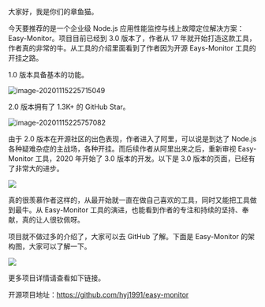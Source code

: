 大家好，我是你们的章鱼猫。

今天要推荐的是一个企业级 Node.js 应用性能监控与线上故障定位解决方案：Easy-Monitor。项目目前已经到 3.0 版本了，作者从 17 年就开始打造这款工具，作者真的非常的牛。从工具的介绍里面看到了作者因为开源 Eays-Monitor 工具的开挂之路。

1.0 版本具备基本的功能。

![image-20201115225715049](https://7465-test-3c9b5e-books-1301492295.tcb.qcloud.la/mac_github_images/compress_image-20201115225715049.png)

2.0 版本拥有了 1.3K+ 的 GitHub Star。

![image-20201115225757082](https://7465-test-3c9b5e-books-1301492295.tcb.qcloud.la/mac_github_images/compress_image-20201115225757082.png)

由于 2.0 版本在开源社区的出色表现，作者进入了阿里，可以说是到达了 Node.js 各种疑难杂症的主战场，各种开挂。而后续作者从阿里出来之后，重新审视 Easy-Monitor 工具，2020 年开始了 3.0 版本的开发。以下是 3.0 版本的页面，已经有了非常大的进步。

![](https://7465-test-3c9b5e-books-1301492295.tcb.qcloud.la/mac_github_images/compress_easy-monitor.png)

真的很羡慕作者这样的，从最开始就一直在做自己喜欢的工具，同时又能把工具做到最牛。从 Easy-Monitor 工具的演进，也能看到作者的专注和持续的坚持、奉献，真的让人很钦佩呀。

项目就不做过多的介绍了，大家可以去 GitHub 了解。下面是 Easy-Monitor 的架构图，大家可以了解一下。

![](https://cdn.nlark.com/yuque/0/2020/png/155185/1590935827983-bea9fd78-7f10-47dd-9304-8c63ef63656a.png)

更多项目详情请查看如下链接。

开源项目地址：https://github.com/hyj1991/easy-monitor